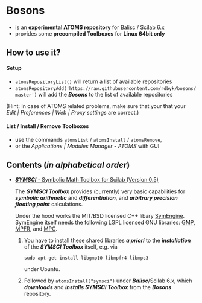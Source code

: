 # Bosons
- is an **experimental ATOMS repository** for [Balisc](https://github.com/rdbyk/balisc) / [Scilab 6.x](http://www.scilab.org/en/community/news/scilab6)
- provides some **precompiled Toolboxes** for **Linux 64bit only**

## How to use it?
#### Setup
- `atomsRepositoryList()` will return a list of available repositories
- `atomsRepositoryAdd('https://raw.githubusercontent.com/rdbyk/bosons/master')` will add the _**Bosons**_ to the list of available repositories

(Hint: In case of ATOMS related problems, make sure that your that your _Edit | Preferences | Web | Proxy settings_ are correct.)

#### List / Install / Remove Toolboxes
- use the commands `atomsList` / `atomsInstall` / `atomsRemove`,
- or the _Applications | Modules Manager - ATOMS_ with GUI

## Contents (_in alphabetical order_)
- [_**SYMSCI**_ - Symbolic Math Toolbox for Scilab (Version 0.5)](http://www.kybdr.de/software#symbolic_math_toolbox_for_scilab)

  The _**SYMSCI Toolbox**_ provides (currently) very basic capabilities for _**symbolic arithmetic**_ and _**differentiation**_,
and _**arbitrary precision floating point**_ calculations.

  Under the hood works the MIT/BSD licensed C++ libary [SymEngine](https://github.com/symengine/symengine).
SymEngine itself needs the following LGPL licensed GNU libraries: [GMP](https://gmplib.org/), [MPFR](http://www.mpfr.org/), and [MPC](http://www.multiprecision.org/).

  1. You have to install these shared libraries  _**a priori**_ to the _**installation**_ of the _**SYMSCI Toolbox**_ itself, e.g. via
  
     `sudo apt-get install libgmp10 libmpfr4 libmpc3`
  
     under Ubuntu.
  
  2. Followed by `atomsInstall("symsci")` under _**Balisc**_/Scilab 6.x, which _**downloads**_ and _**installs**_ _**SYMSCI Toolbox**_ from the _**Bosons**_ repository.
  
